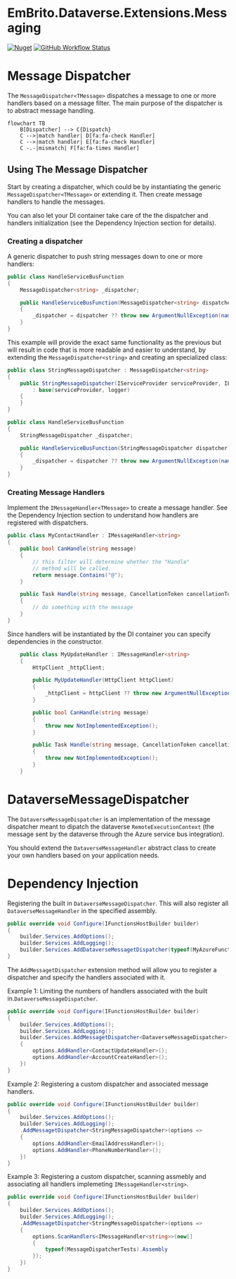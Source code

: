 # EmBrito.Dataverse.Extensions.Messaging


[![Nuget](https://img.shields.io/nuget/v/EmBrito.Dataverse.Extensions.Messaging)](https://www.nuget.org/packages/EmBrito.Dataverse.Extensions.Messaging)
[![GitHub Workflow Status](https://img.shields.io/github/actions/workflow/status/emerbrito/dataverse-client-messaging/dotnet-build.yml)](https://github.com/emerbrito/dataverse-client-messaging/actions/workflows/dotnet-build.yml)

# Message Dispatcher

The `MessageDispatcher<TMessage>` dispatches a message to one or more handlers based on a message filter. The main purpose of the dispatcher is to abstract message handling.


``` mermaid
flowchart TB        
    B[Dispatcher] --> C{Dispatch}
    C -->|match handler| D[fa:fa-check Handler]
    C -->|match handler| E[fa:fa-check Handler]
    C -.-|mismatch| F[fa:fa-times Handler]
```

## Using The Message Dispatcher

Start by creating a dispatcher, which could be by instantiating the generic `MessageDispatcher<TMessage>` or extending it. Then create message handlers to handle the messages. 

You can also let your DI container take care of the the dispatcher and handlers initialization (see the Dependency Injection section for details).

### Creating a dispatcher

A generic dispatcher to push string messages down to one or more handlers:

``` csharp
public class HandleServiceBusFunction
{
    MessageDispatcher<string> _dispatcher;

    public HandleServiceBusFunction(MessageDispatcher<string> dispatcher)
    {
        _dispatcher = dispatcher ?? throw new ArgumentNullException(nameof(dispatcher));
    }
}
```

This example will provide the exact same functionality as the previous but will result in code that is more readable and easier to understand, by extending the `MessageDispatcher<string>` and creating an specialized class:

``` csharp
public class StringMessageDispatcher : MessageDispatcher<string>
{
    public StringMessageDispatcher(IServiceProvider serviceProvider, ILogger<MessageDispatcher<string>> logger) 
        : base(serviceProvider, logger)
    {
    }
}

public class HandleServiceBusFunction
{
    StringMessageDispatcher _dispatcher;

    public HandleServiceBusFunction(StringMessageDispatcher dispatcher)
    {
        _dispatcher = dispatcher ?? throw new ArgumentNullException(nameof(dispatcher));
    }
}

```

### Creating Message Handlers

Implement the `IMessageHandler<TMessage>` to create a message handler. See the Dependency Injection section to understand how handlers are registered with dispatchers.

``` csharp
public class MyContactHandler : IMessageHandler<string>
{
    public bool CanHandle(string message)
    {
        // this filter will determine whether the "Handle"
        // method will be called.
        return message.Contains("@");
    }

    public Task Handle(string message, CancellationToken cancellationToken)
    {
        // do something with the message
    }
}
```

Since handlers will be instantiated by the DI container you can specify dependencies in the constructor.

``` csharp
    public class MyUpdateHandler : IMessageHandler<string>
    {
        HttpClient _httpClient;

        public MyUpdateHandler(HttpClient httpClient)
        {
            _httpClient = httpClient ?? throw new ArgumentNullException();
        }

        public bool CanHandle(string message)
        {
            throw new NotImplementedException();
        }

        public Task Handle(string message, CancellationToken cancellationToken)
        {
            throw new NotImplementedException();
        }
    }
```

# DataverseMessageDispatcher

The `DataverseMessageDispatcher` is an implementation of the message dispatcher meant to dipatch the dataverse `RemoteExecutionContext` (the message sent by the dataverse through the Azure service bus integration).

You should extend the `DataverseMessageHandler` abstract class to create your own handlers based on your application needs.

# Dependency Injection

Registering the built in `DataverseMessageDispatcher`. This will also register all `DataverseMessageHandler` in the specified assembly.

``` csharp
public override void Configure(IFunctionsHostBuilder builder)
{
    builder.Services.AddOptions();
    builder.Services.AddLogging();
    builder.Services.AddDataverseMessagetDispatcher(typeof(MyAzureFunction).Assembly)
}
```

The `AddMessagetDispatcher` extension method will allow you to register a dispatcher and specify the handlers associated with it.

Example 1: Limiting the numbers of handlers associated with the built in.`DataverseMessageDispatcher`.

``` csharp
public override void Configure(IFunctionsHostBuilder builder)
{
    builder.Services.AddOptions();
    builder.Services.AddLogging();
    builder.Services.AddMessagetDispatcher<DataverseMessageDispatcher>(options => 
    {
        options.AddHandler<ContactUpdateHandler>();
        options.AddHandler<AccountCreateHandler>();
    })
}
```

Example 2: Registering a custom dispatcher and associated message handlers.

``` csharp
public override void Configure(IFunctionsHostBuilder builder)
{
    builder.Services.AddOptions();
    builder.Services.AddLogging();
    .AddMessagetDispatcher<StringMessageDispatcher>(options =>
    {
        options.AddHandler<EmailAddressHandler>();
        options.AddHandler<PhoneNumberHandler>();
    })
}
```

Example 3: Registering a custom dispatcher, scanning assmebly and associating all handlers implemeting `IMessageHandler<string>`.

``` csharp
public override void Configure(IFunctionsHostBuilder builder)
{
    builder.Services.AddOptions();
    builder.Services.AddLogging();
    .AddMessagetDispatcher<StringMessageDispatcher>(options =>
    {
        options.ScanHandlers<IMessageHandler<string>>(new[] 
        { 
            typeof(MessageDispatcherTests).Assembly 
        });
    })
}
```

